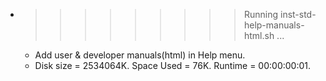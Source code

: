 * >>>>>>>>> Running inst-std-help-manuals-html.sh ...
  * Add user & developer manuals(html) in Help menu.
  * Disk size = 2534064K. Space Used = 76K. Runtime = 00:00:00:01.
